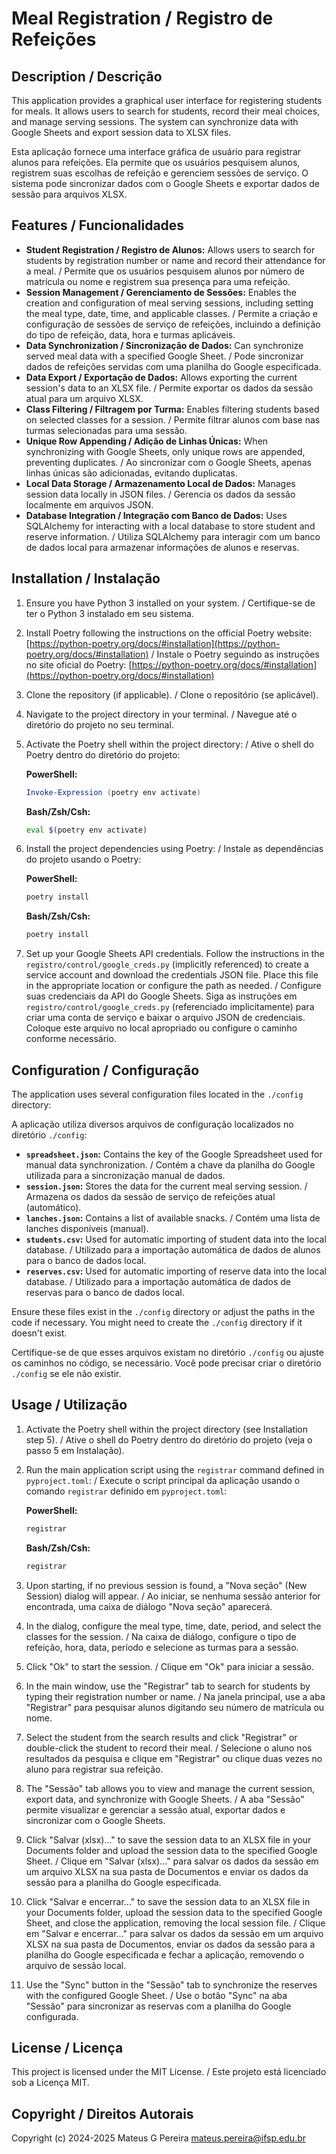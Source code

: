 # Meal Registration / Registro de Refeições

## Description / Descrição

This application provides a graphical user interface for registering students for meals. It allows users to search for students, record their meal choices, and manage serving sessions. The system can synchronize data with Google Sheets and export session data to XLSX files.

Esta aplicação fornece uma interface gráfica de usuário para registrar alunos para refeições. Ela permite que os usuários pesquisem alunos, registrem suas escolhas de refeição e gerenciem sessões de serviço. O sistema pode sincronizar dados com o Google Sheets e exportar dados de sessão para arquivos XLSX.

## Features / Funcionalidades

* **Student Registration / Registro de Alunos:** Allows users to search for students by registration number or name and record their attendance for a meal. / Permite que os usuários pesquisem alunos por número de matrícula ou nome e registrem sua presença para uma refeição.
* **Session Management / Gerenciamento de Sessões:** Enables the creation and configuration of meal serving sessions, including setting the meal type, date, time, and applicable classes. / Permite a criação e configuração de sessões de serviço de refeições, incluindo a definição do tipo de refeição, data, hora e turmas aplicáveis.
* **Data Synchronization / Sincronização de Dados:** Can synchronize served meal data with a specified Google Sheet. / Pode sincronizar dados de refeições servidas com uma planilha do Google especificada.
* **Data Export / Exportação de Dados:** Allows exporting the current session's data to an XLSX file. / Permite exportar os dados da sessão atual para um arquivo XLSX.
* **Class Filtering / Filtragem por Turma:** Enables filtering students based on selected classes for a session. / Permite filtrar alunos com base nas turmas selecionadas para uma sessão.
* **Unique Row Appending / Adição de Linhas Únicas:** When synchronizing with Google Sheets, only unique rows are appended, preventing duplicates. / Ao sincronizar com o Google Sheets, apenas linhas únicas são adicionadas, evitando duplicatas.
* **Local Data Storage / Armazenamento Local de Dados:** Manages session data locally in JSON files. / Gerencia os dados da sessão localmente em arquivos JSON.
* **Database Integration / Integração com Banco de Dados:** Uses SQLAlchemy for interacting with a local database to store student and reserve information. / Utiliza SQLAlchemy para interagir com um banco de dados local para armazenar informações de alunos e reservas.


## Installation / Instalação

1.  Ensure you have Python 3 installed on your system. / Certifique-se de ter o Python 3 instalado em seu sistema.
2.  Install Poetry following the instructions on the official Poetry website: [https://python-poetry.org/docs/#installation](https://python-poetry.org/docs/#installation) / Instale o Poetry seguindo as instruções no site oficial do Poetry: [https://python-poetry.org/docs/#installation](https://python-poetry.org/docs/#installation)
3.  Clone the repository (if applicable). / Clone o repositório (se aplicável).
4.  Navigate to the project directory in your terminal. / Navegue até o diretório do projeto no seu terminal.
5.  Activate the Poetry shell within the project directory: / Ative o shell do Poetry dentro do diretório do projeto:

    **PowerShell:**
    ```powershell
    Invoke-Expression (poetry env activate)
    ```

    **Bash/Zsh/Csh:**
    ```bash
    eval $(poetry env activate)
    ```

6.  Install the project dependencies using Poetry: / Instale as dependências do projeto usando o Poetry:

    **PowerShell:**
    ```powershell
    poetry install
    ```

    **Bash/Zsh/Csh:**
    ```bash
    poetry install
    ```

7.  Set up your Google Sheets API credentials. Follow the instructions in the `registro/control/google_creds.py` (implicitly referenced) to create a service account and download the credentials JSON file. Place this file in the appropriate location or configure the path as needed. / Configure suas credenciais da API do Google Sheets. Siga as instruções em `registro/control/google_creds.py` (referenciado implicitamente) para criar uma conta de serviço e baixar o arquivo JSON de credenciais. Coloque este arquivo no local apropriado ou configure o caminho conforme necessário.

## Configuration / Configuração

The application uses several configuration files located in the `./config` directory:

A aplicação utiliza diversos arquivos de configuração localizados no diretório `./config`:

* **`spreadsheet.json`:** Contains the key of the Google Spreadsheet used for manual data synchronization. / Contém a chave da planilha do Google utilizada para a sincronização manual de dados.
* **`session.json`:** Stores the data for the current meal serving session. / Armazena os dados da sessão de serviço de refeições atual (automático).
* **`lanches.json`:** Contains a list of available snacks. / Contém uma lista de lanches disponíveis (manual).
* **`students.csv`:** Used for automatic importing of student data into the local database. / Utilizado para a importação automática de dados de alunos para o banco de dados local.
* **`reserves.csv`:** Used for automatic importing of reserve data into the local database. / Utilizado para a importação automática de dados de reservas para o banco de dados local.

Ensure these files exist in the `./config` directory or adjust the paths in the code if necessary. You might need to create the `./config` directory if it doesn't exist.

Certifique-se de que esses arquivos existam no diretório `./config` ou ajuste os caminhos no código, se necessário. Você pode precisar criar o diretório `./config` se ele não existir.

## Usage / Utilização

1.  Activate the Poetry shell within the project directory (see Installation step 5). / Ative o shell do Poetry dentro do diretório do projeto (veja o passo 5 em Instalação).
2.  Run the main application script using the `registrar` command defined in `pyproject.toml`: / Execute o script principal da aplicação usando o comando `registrar` definido em `pyproject.toml`:

    **PowerShell:**
    ```powershell
    registrar
    ```

    **Bash/Zsh/Csh:**
    ```bash
    registrar
    ```

3.  Upon starting, if no previous session is found, a "Nova seção" (New Session) dialog will appear. / Ao iniciar, se nenhuma sessão anterior for encontrada, uma caixa de diálogo "Nova seção" aparecerá.
4.  In the dialog, configure the meal type, time, date, period, and select the classes for the session. / Na caixa de diálogo, configure o tipo de refeição, hora, data, período e selecione as turmas para a sessão.
5.  Click "Ok" to start the session. / Clique em "Ok" para iniciar a sessão.
6.  In the main window, use the "Registrar" tab to search for students by typing their registration number or name. / Na janela principal, use a aba "Registrar" para pesquisar alunos digitando seu número de matrícula ou nome.
7.  Select the student from the search results and click "Registrar" or double-click the student to record their meal. / Selecione o aluno nos resultados da pesquisa e clique em "Registrar" ou clique duas vezes no aluno para registrar sua refeição.
8.  The "Sessão" tab allows you to view and manage the current session, export data, and synchronize with Google Sheets. / A aba "Sessão" permite visualizar e gerenciar a sessão atual, exportar dados e sincronizar com o Google Sheets.
9.  Click "Salvar (xlsx)..." to save the session data to an XLSX file in your Documents folder and upload the session data to the specified Google Sheet. / Clique em "Salvar (xlsx)..." para salvar os dados da sessão em um arquivo XLSX na sua pasta de Documentos e enviar os dados da sessão para a planilha do Google especificada.
10. Click "Salvar e encerrar..." to save the session data to an XLSX file in your Documents folder, upload the session data to the specified Google Sheet, and close the application, removing the local session file. / Clique em "Salvar e encerrar..." para salvar os dados da sessão em um arquivo XLSX na sua pasta de Documentos, enviar os dados da sessão para a planilha do Google especificada e fechar a aplicação, removendo o arquivo de sessão local.
11. Use the "Sync" button in the "Sessão" tab to synchronize the reserves with the configured Google Sheet. / Use o botão "Sync" na aba "Sessão" para sincronizar as reservas com a planilha do Google configurada.

## License / Licença

This project is licensed under the MIT License. / Este projeto está licenciado sob a Licença MIT.

## Copyright / Direitos Autorais

Copyright (c) 2024-2025 Mateus G Pereira <mateus.pereira@ifsp.edu.br>